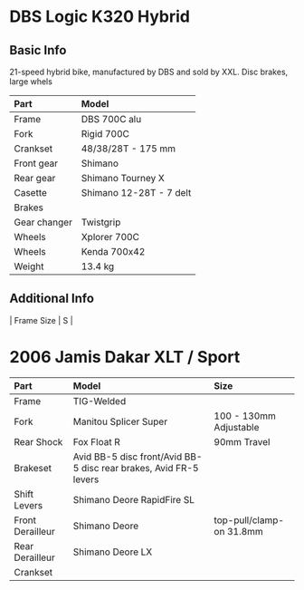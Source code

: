 # DBS Logic K320 Hybrid

## Basic Info

21-speed hybrid bike, manufactured by DBS and sold by XXL. Disc brakes, large whels

| Part | Model |
| :--- | :--- |
| Frame | DBS 700C alu |
| Fork | Rigid 700C |
| Crankset | 48/38/28T - 175 mm |
| Front gear | Shimano |
| Rear gear | Shimano Tourney X |
| Casette | Shimano 12-28T - 7 delt |
| Brakes | 
| Gear changer | Twistgrip |
| Wheels | Xplorer 700C |
| Wheels | Kenda 700x42 |
| Weight | 13.4 kg |

## Additional Info

| Frame Size | S |

# 2006 Jamis Dakar XLT / Sport

| Part | Model | Size |
| :--- | :--- | :--- |
| Frame | TIG-Welded | |
| Fork | Manitou Splicer Super | 100 - 130mm Adjustable |
| Rear Shock | Fox Float R | 90mm Travel |
| Brakeset | Avid BB-5 disc front/Avid BB-5 disc rear brakes, Avid FR-5 levers | |
| Shift Levers | Shimano Deore RapidFire SL | |
| Front Derailleur | Shimano Deore | top-pull/clamp-on 31.8mm |
| Rear Derailleur | Shimano Deore LX | |
| Crankset | 
